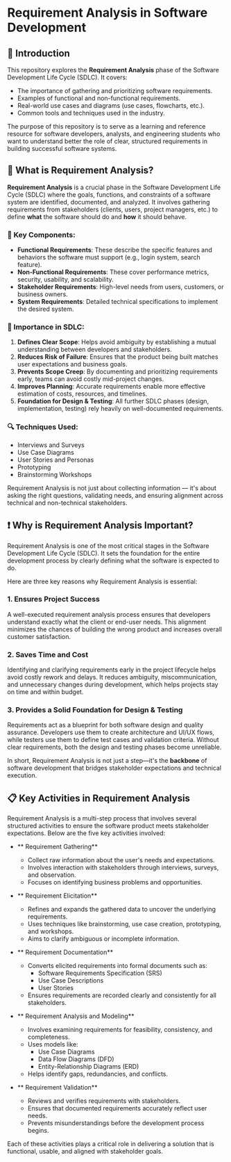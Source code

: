 # Requirement Analysis in Software Development

## 📌 Introduction

This repository explores the **Requirement Analysis** phase of the Software Development Life Cycle (SDLC). It covers:

- The importance of gathering and prioritizing software requirements.
- Examples of functional and non-functional requirements.
- Real-world use cases and diagrams (use cases, flowcharts, etc.).
- Common tools and techniques used in the industry.

The purpose of this repository is to serve as a learning and reference resource for software developers, analysts, and engineering students who want to understand better the role of clear, structured requirements in building successful software systems.

## 🧠 What is Requirement Analysis?

**Requirement Analysis** is a crucial phase in the Software Development Life Cycle (SDLC) where the goals, functions, and constraints of a software system are identified, documented, and analyzed. It involves gathering requirements from stakeholders (clients, users, project managers, etc.) to define **what** the software should do and **how** it should behave.

### 📌 Key Components:
- **Functional Requirements**: These describe the specific features and behaviors the software must support (e.g., login system, search feature).
- **Non-Functional Requirements**: These cover performance metrics, security, usability, and scalability.
- **Stakeholder Requirements**: High-level needs from users, customers, or business owners.
- **System Requirements**: Detailed technical specifications to implement the desired system.

### 🚀 Importance in SDLC:
1. **Defines Clear Scope**: Helps avoid ambiguity by establishing a mutual understanding between developers and stakeholders.
2. **Reduces Risk of Failure**: Ensures that the product being built matches user expectations and business goals.
3. **Prevents Scope Creep**: By documenting and prioritizing requirements early, teams can avoid costly mid-project changes.
4. **Improves Planning**: Accurate requirements enable more effective estimation of costs, resources, and timelines.
5. **Foundation for Design & Testing**: All further SDLC phases (design, implementation, testing) rely heavily on well-documented requirements.

### 🔍 Techniques Used:
- Interviews and Surveys
- Use Case Diagrams
- User Stories and Personas
- Prototyping
- Brainstorming Workshops


Requirement Analysis is not just about collecting information — it's about asking the right questions, validating needs, and ensuring alignment across technical and non-technical stakeholders.

## ❗ Why is Requirement Analysis Important?

Requirement Analysis is one of the most critical stages in the Software Development Life Cycle (SDLC). It sets the foundation for the entire development process by clearly defining what the software is expected to do.

Here are three key reasons why Requirement Analysis is essential:

### 1.  Ensures Project Success

A well-executed requirement analysis process ensures that developers understand exactly what the client or end-user needs. This alignment minimizes the chances of building the wrong product and increases overall customer satisfaction.

### 2.  Saves Time and Cost

Identifying and clarifying requirements early in the project lifecycle helps avoid costly rework and delays. It reduces ambiguity, miscommunication, and unnecessary changes during development, which helps projects stay on time and within budget.

### 3.  Provides a Solid Foundation for Design & Testing

Requirements act as a blueprint for both software design and quality assurance. Developers use them to create architecture and UI/UX flows, while testers use them to define test cases and validation criteria. Without clear requirements, both the design and testing phases become unreliable.


In short, Requirement Analysis is not just a step—it's the **backbone** of software development that bridges stakeholder expectations and technical execution.


## 📋 Key Activities in Requirement Analysis

Requirement Analysis is a multi-step process that involves several structured activities to ensure the software product meets stakeholder expectations. Below are the five key activities involved:

- ** Requirement Gathering**
  - Collect raw information about the user's needs and expectations.
  - Involves interaction with stakeholders through interviews, surveys, and observation.
  - Focuses on identifying business problems and opportunities.

- ** Requirement Elicitation**
  - Refines and expands the gathered data to uncover the underlying requirements.
  - Uses techniques like brainstorming, use case creation, prototyping, and workshops.
  - Aims to clarify ambiguous or incomplete information.

- ** Requirement Documentation**
  - Converts elicited requirements into formal documents such as:
    - Software Requirements Specification (SRS)
    - Use Case Descriptions
    - User Stories
  - Ensures requirements are recorded clearly and consistently for all stakeholders.

- ** Requirement Analysis and Modeling**
  - Involves examining requirements for feasibility, consistency, and completeness.
  - Uses models like:
    - Use Case Diagrams
    - Data Flow Diagrams (DFD)
    - Entity-Relationship Diagrams (ERD)
  - Helps identify gaps, redundancies, and conflicts.

- ** Requirement Validation**
  - Reviews and verifies requirements with stakeholders.
  - Ensures that documented requirements accurately reflect user needs.
  - Prevents misunderstandings before the development process begins.


Each of these activities plays a critical role in delivering a solution that is functional, usable, and aligned with stakeholder goals.


